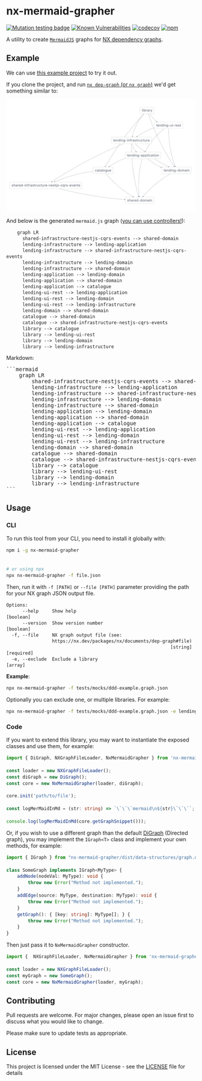 # nx-mermaid-grapher

[![Mutation testing badge](https://img.shields.io/endpoint?style=flat&url=https%3A%2F%2Fbadge-api.stryker-mutator.io%2Fgithub.com%2FFcmam5%2Fnx-mermaid-grapher%2Fdevelop)](https://dashboard.stryker-mutator.io/reports/github.com/Fcmam5/nx-mermaid-grapher/develop) [![Known Vulnerabilities](https://snyk.io/test/github/Fcmam5/nx-mermaid-grapher/badge.svg)](https://snyk.io/test/github/Fcmam5/nx-mermaid-grapher) [![codecov](https://codecov.io/gh/Fcmam5/nx-mermaid-grapher/branch/develop/graph/badge.svg?token=QSBZLLE1L1)](https://codecov.io/gh/Fcmam5/nx-mermaid-grapher) [![npm](https://img.shields.io/npm/v/nx-mermaid-grapher)](https://www.npmjs.com/package/nx-mermaid-grapher)

A utility to create [`MermaidJS`](https://mermaid.js.org/) graphs for [NX dependency graphs](https://nx.dev/packages/nx/documents/dep-graph).


## Example

We can use [this example project](https://github.com/ddd-by-examples/library-nestjs) to try it out.

If you clone the project, and run [`nx dep-graph` (or `nx graph`)](https://nx.dev/packages/nx/documents/dep-graph) we'd get something similar to:

![Example Dep graph](./docs/assets/nx-13.example.png)

And below is the generated `mermaid.js` graph ([you can use controllers!](https://github.blog/2022-02-14-include-diagrams-markdown-files-mermaid/)):

```mermaid
    graph LR
      shared-infrastructure-nestjs-cqrs-events --> shared-domain
      lending-infrastructure --> lending-application
      lending-infrastructure --> shared-infrastructure-nestjs-cqrs-events
      lending-infrastructure --> lending-domain
      lending-infrastructure --> shared-domain
      lending-application --> lending-domain
      lending-application --> shared-domain
      lending-application --> catalogue
      lending-ui-rest --> lending-application
      lending-ui-rest --> lending-domain
      lending-ui-rest --> lending-infrastructure
      lending-domain --> shared-domain
      catalogue --> shared-domain
      catalogue --> shared-infrastructure-nestjs-cqrs-events
      library --> catalogue
      library --> lending-ui-rest
      library --> lending-domain
      library --> lending-infrastructure
```

Markdown:

<pre>
```mermaid
    graph LR
        shared-infrastructure-nestjs-cqrs-events --> shared-domain
        lending-infrastructure --> lending-application
        lending-infrastructure --> shared-infrastructure-nestjs-cqrs-events
        lending-infrastructure --> lending-domain
        lending-infrastructure --> shared-domain
        lending-application --> lending-domain
        lending-application --> shared-domain
        lending-application --> catalogue
        lending-ui-rest --> lending-application
        lending-ui-rest --> lending-domain
        lending-ui-rest --> lending-infrastructure
        lending-domain --> shared-domain
        catalogue --> shared-domain
        catalogue --> shared-infrastructure-nestjs-cqrs-events
        library --> catalogue
        library --> lending-ui-rest
        library --> lending-domain
        library --> lending-infrastructure
```
</pre>

## Usage

### CLI

To run this tool from your CLI, you need to install it globally with:

```bash
npm i -g nx-mermaid-grapher


# or using npx
npx nx-mermaid-grapher -f file.json
```

Then, run it with `-f [PATH]` or `--file [PATH]` parameter providing the path for your NX graph JSON output file.

```
Options:
      --help     Show help                                             [boolean]
      --version  Show version number                                   [boolean]
  -f, --file     NX graph output file (see:
                 https://nx.dev/packages/nx/documents/dep-graph#file)
                                                             [string] [required]
  -e, --exclude  Exclude a library                                       [array]
```

**Example**:

```bash
npx nx-mermaid-grapher -f tests/mocks/ddd-example.graph.json
```

Optionally you can exclude one, or multiple libraries. For example:

```bash
npx nx-mermaid-grapher -f tests/mocks/ddd-example.graph.json -e lending-infrastructure -e lending-ui-rest
```

### Code

If you want to extend this library, you may want to instantiate the exposed classes and use them, for example:

```ts
import { DiGraph, NXGraphFileLoader, NxMermaidGrapher } from 'nx-mermaid-grapher';

const loader = new NXGraphFileLoader();
const diGraph = new DiGraph();
const core = new NxMermaidGrapher(loader, diGraph);

core.init('path/to/file');

const logMerMaidInMd = (str: string) => `\`\`\`mermaid\n${str}\`\`\``;

console.log(logMerMaidInMd(core.getGraphSnippet()));
```

Or, if you wish to use a different graph than the default [DiGraph](./lib/data-structures/di-graph.ds.ts) (Directed graph), you may implement the `IGraph<T>` class and implement your own methods, for example:

```ts
import { IGraph } from "nx-mermaid-grapher/dist/data-structures/graph.ds.interface";

class SomeGraph implements IGraph<MyType> {
    addNode(nodeVal: MyType): void {
        throw new Error("Method not implemented.");
    }
    addEdge(source: MyType, destination: MyType): void {
        throw new Error("Method not implemented.");
    }
    getGraph(): { [key: string]: MyType[]; } {
        throw new Error("Method not implemented.");
    }
}
```

Then just pass it to `NxMermaidGrapher` constructor.

```ts
import {  NXGraphFileLoader, NxMermaidGrapher } from 'nx-mermaid-grapher';

const loader = new NXGraphFileLoader();
const myGraph = new SomeGraph();
const core = new NxMermaidGrapher(loader, myGraph);
```

## Contributing

Pull requests are welcome. For major changes, please open an issue first to discuss what you would like to change.

Please make sure to update tests as appropriate.

## License

This project is licensed under the MIT License - see the [LICENSE](./LICENSE) file for details